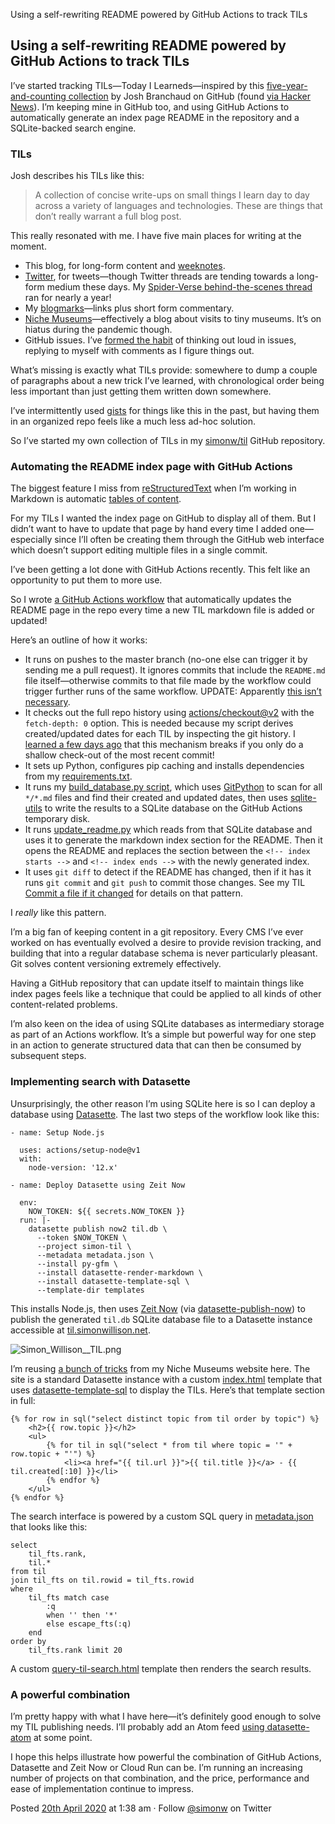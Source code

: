 Using a self-rewriting README powered by GitHub Actions to track TILs

## Using a self-rewriting README powered by GitHub Actions to track TILs

I’ve started tracking TILs—Today I Learneds—inspired by this [five-year-and-counting collection](https://github.com/jbranchaud/til) by Josh Branchaud on GitHub (found [via Hacker News](https://news.ycombinator.com/item?id=22908044)). I’m keeping mine in GitHub too, and using GitHub Actions to automatically generate an index page README in the repository and a SQLite-backed search engine.

### TILs

Josh describes his TILs like this:

> A collection of concise write-ups on small things I learn day to day across a variety of languages and technologies. These are things that don’t really warrant a full blog post.

This really resonated with me. I have five main places for writing at the moment.

- This blog, for long-form content and [weeknotes](https://simonwillison.net/tags/weeknotes).
- [Twitter](https://twitter.com/simonw), for tweets—though Twitter threads are tending towards a long-form medium these days. My [Spider-Verse behind-the-scenes thread](https://twitter.com/simonw/status/1077737871602110466) ran for nearly a year!
- My [blogmarks](https://simonwillison.net/search/?type=blogmark)—links plus short form commentary.
- [Niche Museums](https://www.niche-museums.com/)—effectively a blog about visits to tiny museums. It’s on hiatus during the pandemic though.
- GitHub issues. I’ve [formed the habit](https://simonwillison.net/2020/Apr/8/weeknotes-zeit-now-v2/#migrating-my-projects) of thinking out loud in issues, replying to myself with comments as I figure things out.

What’s missing is exactly what TILs provide: somewhere to dump a couple of paragraphs about a new trick I’ve learned, with chronological order being less important than just getting them written down somewhere.

I’ve intermittently used [gists](https://gist.github.com/simonw) for things like this in the past, but having them in an organized repo feels like a much less ad-hoc solution.

So I’ve started my own collection of TILs in my [simonw/til](https://github.com/simonw/til) GitHub repository.

### Automating the README index page with GitHub Actions

The biggest feature I miss from [reStructuredText](https://simonwillison.net/2018/Aug/25/restructuredtext/) when I’m working in Markdown is automatic [tables of content](https://www.sphinx-doc.org/en/master/usage/restructuredtext/directives.html#table-of-contents).

For my TILs I wanted the index page on GitHub to display all of them. But I didn’t want to have to update that page by hand every time I added one—especially since I’ll often be creating them through the GitHub web interface which doesn’t support editing multiple files in a single commit.

I’ve been getting a lot done with GitHub Actions recently. This felt like an opportunity to put them to more use.

So I wrote [a GitHub Actions workflow](https://github.com/simonw/til/blob/0abdc32464f1bc726abebdbc147b945d22bae7a8/.github/workflows/build.yml) that automatically updates the README page in the repo every time a new TIL markdown file is added or updated!

Here’s an outline of how it works:

- It runs on pushes to the master branch (no-one else can trigger it by sending me a pull request). It ignores commits that include the `README.md` file itself—otherwise commits to that file made by the workflow could trigger further runs of the same workflow. UPDATE: Apparently [this isn’t necessary](https://twitter.com/seantallen/status/1252064311591215104).
- It checks out the full repo history using [actions/checkout@v2](https://github.com/actions/checkout) with the `fetch-depth: 0` option. This is needed because my script derives created/updated dates for each TIL by inspecting the git history. I [learned a few days ago](https://github.com/simonw/museums/issues/22) that this mechanism breaks if you only do a shallow check-out of the most recent commit!
- It sets up Python, configures pip caching and installs dependencies from my [requirements.txt](https://github.com/simonw/til/blob/master/requirements.txt).
- It runs my [build_database.py script](https://github.com/simonw/til/blob/0abdc32464f1bc726abebdbc147b945d22bae7a8/build_database.py), which uses [GitPython](https://gitpython.readthedocs.io/) to scan for all `*/*.md` files and find their created and updated dates, then uses [sqlite-utils](https://sqlite-utils.readthedocs.io/) to write the results to a SQLite database on the GitHub Actions temporary disk.
- It runs [update_readme.py](https://github.com/simonw/til/blob/0abdc32464f1bc726abebdbc147b945d22bae7a8/update_readme.py) which reads from that SQLite database and uses it to generate the markdown index section for the README. Then it opens the README and replaces the section between the `<!-- index starts -->` and `<!-- index ends -->` with the newly generated index.
- It uses `git diff` to detect if the README has changed, then if it has it runs `git commit` and `git push` to commit those changes. See my TIL [Commit a file if it changed](https://github.com/simonw/til/blob/master/github-actions/commit-if-file-changed.md) for details on that pattern.

I *really* like this pattern.

I’m a big fan of keeping content in a git repository. Every CMS I’ve ever worked on has eventually evolved a desire to provide revision tracking, and building that into a regular database schema is never particularly pleasant. Git solves content versioning extremely effectively.

Having a GitHub repository that can update itself to maintain things like index pages feels like a technique that could be applied to all kinds of other content-related problems.

I’m also keen on the idea of using SQLite databases as intermediary storage as part of an Actions workflow. It’s a simple but powerful way for one step in an action to generate structured data that can then be consumed by subsequent steps.

### Implementing search with Datasette

Unsurprisingly, the other reason I’m using SQLite here is so I can deploy a database using [Datasette](https://datasette.readthedocs.io/). The last two steps of the workflow look like this:

	- name: Setup Node.js

	  uses: actions/setup-node@v1
	  with:
	    node-version: '12.x'

	- name: Deploy Datasette using Zeit Now

	  env:
	    NOW_TOKEN: ${{ secrets.NOW_TOKEN }}
	  run: |-
	    datasette publish now2 til.db \
	      --token $NOW_TOKEN \
	      --project simon-til \
	      --metadata metadata.json \
	      --install py-gfm \
	      --install datasette-render-markdown \
	      --install datasette-template-sql \
	      --template-dir templates

This installs Node.js, then uses [Zeit Now](https://zeit.co/now) (via [datasette-publish-now](https://github.com/simonw/datasette-publish-now)) to publish the generated `til.db` SQLite database file to a Datasette instance accessible at [til.simonwillison.net](https://til.simonwillison.net/).

![Simon_Willison__TIL.png](../_resources/d65b78782dfa93213c99099e0e2181d8.png)

I’m reusing [a bunch of tricks](https://simonwillison.net/2019/Nov/25/niche-museums/) from my Niche Museums website here. The site is a standard Datasette instance with a custom [index.html](https://github.com/simonw/til/blob/0abdc32464f1bc726abebdbc147b945d22bae7a8/templates/index.html) template that uses [datasette-template-sql](https://github.com/simonw/datasette-template-sql) to display the TILs. Here’s that template section in full:

	{% for row in sql("select distinct topic from til order by topic") %}
	    <h2>{{ row.topic }}</h2>
	    <ul>
	        {% for til in sql("select * from til where topic = '" + row.topic + "'") %}
	            <li><a href="{{ til.url }}">{{ til.title }}</a> - {{ til.created[:10] }}</li>
	        {% endfor %}
	    </ul>
	{% endfor %}

The search interface is powered by a custom SQL query in [metadata.json](https://github.com/simonw/til/blob/0abdc32464f1bc726abebdbc147b945d22bae7a8/metadata.json) that looks like this:

	select
	    til_fts.rank,
	    til.*
	from til
	join til_fts on til.rowid = til_fts.rowid
	where
	    til_fts match case
	        :q
	        when '' then '*'
	        else escape_fts(:q)
	    end
	order by
	    til_fts.rank limit 20

A custom [query-til-search.html](https://github.com/simonw/til/blob/0abdc32464f1bc726abebdbc147b945d22bae7a8/templates/query-til-search.html) template then renders the search results.

### A powerful combination

I’m pretty happy with what I have here—it’s definitely good enough to solve my TIL publishing needs. I’ll probably add an Atom feed [using datasette-atom](https://simonwillison.net/2019/Dec/3/datasette-atom/) at some point.

I hope this helps illustrate how powerful the combination of GitHub Actions, Datasette and Zeit Now or Cloud Run can be. I’m running an increasing number of projects on that combination, and the price, performance and ease of implementation continue to impress.

Posted [20th April 2020](https://simonwillison.net/2020/Apr/20/) at 1:38 am · Follow [@simonw](https://twitter.com/) on Twitter